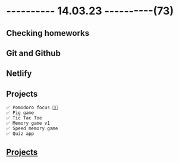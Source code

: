 # ---------- 14.03.23 ----------(73)

## Checking homeworks

## Git and Github

## Netlify

## Projects

    ✅ Pomodoro focus 👍🏻
    ✅ Pig game
    ✅ Tic Tac Toe
    ✅ Memory game v1
    ✅ Speed memory game
    ✅ Quiz app

## [Projects](https://code2307.notion.site/Examine-4-0f92aa86dfbb49b280d54c3d97efbb6a)
